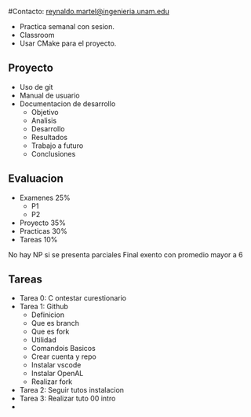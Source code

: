 #Contacto: reynaldo.martel@ingenieria.unam.edu
- Practica semanal con sesion.
- Classroom
- Usar CMake para el proyecto.

## Proyecto
- Uso de git
- Manual de usuario
- Documentacion de desarrollo
	- Objetivo
	- Analisis
	- Desarrollo
	- Resultados
	- Trabajo a futuro
	- Conclusiones

## Evaluacion
- Examenes 25%
	- P1
	- P2
- Proyecto 35%
- Practicas 30%
- Tareas 10%

No hay NP si se presenta parciales
Final exento con promedio mayor a 6

## Tareas
- Tarea 0: C ontestar curestionario
- Tarea 1: Github
	- Definicion
	- Que es branch
	- Que es fork
	- Utilidad
	- Comandois Basicos
	- Crear cuenta y repo
	- Instalar vscode
	- Instalar OpenAL
	- Realizar fork
- Tarea 2: Seguir tutos instalacion
- Tarea 3: Realizar tuto 00 intro
- 
